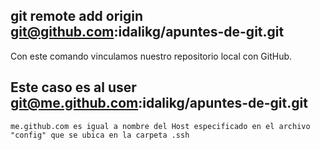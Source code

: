 ## git remote add origin git@github.com:idalikg/apuntes-de-git.git

Con este comando vinculamos nuestro repositorio local con GitHub. 

## Este caso es al user git@me.github.com:idalikg/apuntes-de-git.git
    me.github.com es igual a nombre del Host especificado en el archivo "config" que se ubica en la carpeta .ssh